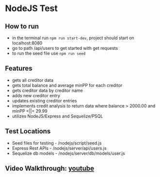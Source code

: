 # NodeJS Test

## How to run

* in the terminal run `npm run start-dev`, project should start on localhost:8080
* go to path /api/users to get started with get requests
* to run the seed file use `npm run seed`

## Features

* gets all creditor data
* gets total balance and average minPP for each creditor
* gets creditor data by creditor name
* adds new creditor entry
* updates existing creditor entries
* implements credit analysis to return data where balance > 2000.00 and minPP <||= 29.99
* utilizes NodeJS/Express and Sequelize/PSQL

## Test Locations

* Seed files for testing - /nodejs/script/seed.js
* Express Rest APIs - /nodejs/server/api/users.js
* Sequelize db models - /nodejs/server/db/models/user.js

## Video Walkthrough: [youtube](https://www.youtube.com/watch?v=Dpio_xq61EU)
